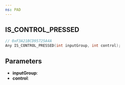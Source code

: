 ```yaml
---
ns: PAD
---
```

## IS_CONTROL_PRESSED

```c
// 0xF3A21BCD95725A4A
Any IS_CONTROL_PRESSED(int inputGroup, int control);
```

## Parameters
* **inputGroup**:
* **control**:
